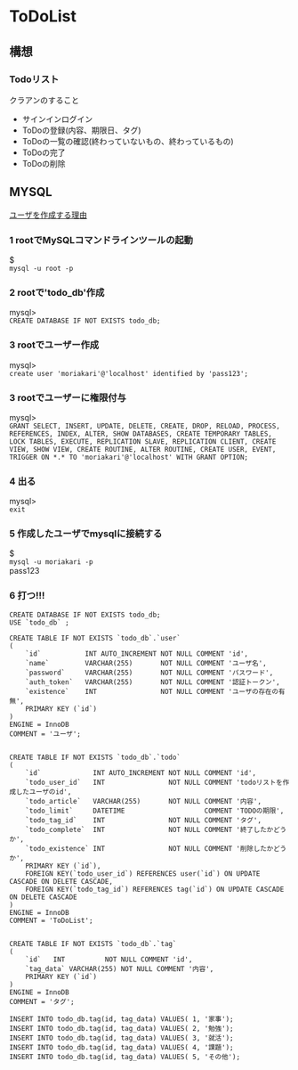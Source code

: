 # ToDoList

## 構想
### Todoリスト

クラアンのすること
* サインインログイン
* ToDoの登録(内容、期限日、タグ)
* ToDoの一覧の確認(終わっていないもの、終わっているもの)
* ToDoの完了
* ToDoの削除

## MYSQL
[ユーザを作成する理由](https://techacademy.jp/magazine/5110)

### 1 rootでMySQLコマンドラインツールの起動  
$  
`mysql -u root -p`

### 2 rootで'todo_db'作成
mysql>  
`CREATE DATABASE IF NOT EXISTS todo_db;`

### 3 rootでユーザー作成
mysql>  
`create user 'moriakari'@'localhost' identified by 'pass123';` 

### 3 rootでユーザーに権限付与
mysql>  
```GRANT SELECT, INSERT, UPDATE, DELETE, CREATE, DROP, RELOAD, PROCESS, REFERENCES, INDEX, ALTER, SHOW DATABASES, CREATE TEMPORARY TABLES, LOCK TABLES, EXECUTE, REPLICATION SLAVE, REPLICATION CLIENT, CREATE VIEW, SHOW VIEW, CREATE ROUTINE, ALTER ROUTINE, CREATE USER, EVENT, TRIGGER ON *.* TO 'moriakari'@'localhost' WITH GRANT OPTION;``` 

### 4 出る
mysql>  
`exit`

### 5 作成したユーザでmysqlに接続する
$  
`mysql -u moriakari -p`  
pass123

### 6 打つ!!!
```
CREATE DATABASE IF NOT EXISTS todo_db;
USE `todo_db` ;

CREATE TABLE IF NOT EXISTS `todo_db`.`user`
(
    `id`           INT AUTO_INCREMENT NOT NULL COMMENT 'id',
    `name`         VARCHAR(255)       NOT NULL COMMENT 'ユーザ名',
    `password`     VARCHAR(255)       NOT NULL COMMENT 'パスワード',
    `auth_token`   VARCHAR(255)       NOT NULL COMMENT '認証トークン',
    `existence`    INT                NOT NULL COMMENT 'ユーザの存在の有無',
    PRIMARY KEY (`id`)
)
ENGINE = InnoDB
COMMENT = 'ユーザ';


CREATE TABLE IF NOT EXISTS `todo_db`.`todo`
(
    `id`             INT AUTO_INCREMENT NOT NULL COMMENT 'id',
    `todo_user_id`   INT                NOT NULL COMMENT 'todoリストを作成したユーザのid',
    `todo_article`   VARCHAR(255)       NOT NULL COMMENT '内容',
    `todo_limit`     DATETIME                    COMMENT 'TODOの期限',
    `todo_tag_id`    INT                NOT NULL COMMENT 'タグ',
    `todo_complete`  INT                NOT NULL COMMENT '終了したかどうか',
    `todo_existence` INT                NOT NULL COMMENT '削除したかどうか',
    PRIMARY KEY (`id`),
    FOREIGN KEY(`todo_user_id`) REFERENCES user(`id`) ON UPDATE CASCADE ON DELETE CASCADE,
    FOREIGN KEY(`todo_tag_id`) REFERENCES tag(`id`) ON UPDATE CASCADE ON DELETE CASCADE
)
ENGINE = InnoDB
COMMENT = 'ToDoList';


CREATE TABLE IF NOT EXISTS `todo_db`.`tag`
(
    `id`   INT          NOT NULL COMMENT 'id',
    `tag_data` VARCHAR(255) NOT NULL COMMENT '内容',
    PRIMARY KEY (`id`)
)
ENGINE = InnoDB
COMMENT = 'タグ';

INSERT INTO todo_db.tag(id, tag_data) VALUES( 1, '家事');
INSERT INTO todo_db.tag(id, tag_data) VALUES( 2, '勉強');
INSERT INTO todo_db.tag(id, tag_data) VALUES( 3, '就活');
INSERT INTO todo_db.tag(id, tag_data) VALUES( 4, '課題');
INSERT INTO todo_db.tag(id, tag_data) VALUES( 5, 'その他');
```